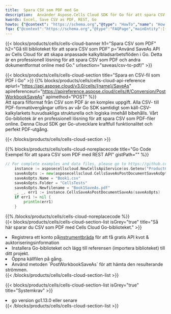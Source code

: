 ```yaml
---
title:  Spara CSV som PDF med Go
description:  Använder Aspose.Cells Cloud SDK för Go för att spara CSV-formatfilen som PDF-formatfil.
kwords: Excel, Save CSV as PDF, REST, Go
howto: {"@context": "https://schema.org","@type": "HowTo","name": "How to save CSV as PDF using the Cells Cloud Go library.","description": "How to save CSV as PDF using the Cells Cloud Go library.","image": {"@type": "ImageObject"},"url": "/go/saveas/csv-to-pdf/","step": [{ "@type": "HowToStep","name": "How to save CSV as PDF using the Cells Cloud Go library. step 1", "image": {"@type": "ImageObject",},"url": "/go/saveas/csv-to-pdf/","text": "Register an account at <a href='https://dashboard.aspose.cloud/'>Dashboard</a> to get free API quota & authorization details",},{ "@type": "HowToStep","name": "How to save CSV as PDF using the Cells Cloud Go library. step 1", "image": {"@type": "ImageObject",},"url": "/go/saveas/csv-to-pdf/","text": "Install Go library and add the reference (import the library) to your project.",},{ "@type": "HowToStep","name": "How to save CSV as PDF using the Cells Cloud Go library. step 1", "image": {"@type": "ImageObject",},"url": "/go/saveas/csv-to-pdf/","text": "Open the source file in go.",},{ "@type": "HowToStep","name": "How to save CSV as PDF using the Cells Cloud Go library. step 1", "image": {"@type": "ImageObject",},"url": "/go/saveas/csv-to-pdf/","text": "Use the `PostWorkbookSaveAs` method to retrieve the resulting stream.",}, ],"supply": {"@type": "HowToSupply","name": "document"},"tool": [{"@type": "HowToTool","name": "Goland, Visual Studio Code, Eclipse"},{"@type": "HowToTool","name": "Aspose Cells"}],"totalTime": "PT6M"}
fqa: {"@context":"https://schema.org","@type":"FAQPage","mainEntity":[{"@type":"Question","name":"Why save file as other formats file in C# using REST API?","acceptedAnswer":{"@type":"Answer","text":"Documents are encoded in many ways, and some files may be incompatible with the software you use. To open and read such files, just save them as appropriate file formats.<br/><ol><li>Install .NET SDK and add the reference (import the library) to your project.</li><li>Open the source file in C# using REST API.</li><li>Call the PostWorkbookSaveAsRequest() method, passing an output filename with required extension.</li><li>Get the result of save as a separate file.</li></ol>"}},{"@type":"Question","name":"What file formats can I save as with your C# library?","acceptedAnswer":{"@type":"Answer","text":"We support a variety of file formats for conversion using .NET library, including XLSX, Excel, xls , PDF, CSV, HTML, Markdown, XML, PNG, JPG, TIFF, Json, TXT and many more."}},{"@type":"Question","name":"What is the maximum allowed file size for conversion using this .NET library?","acceptedAnswer":{"@type":"Answer","text":"There are no file size limits for format conversions using .NET library."}}]}
---
```

{{< blocks/products/cells/cells-cloud-banner h1="Spara CSV som PDF" h2="Gå till biblioteket för att spara CSV som PDF" p="Använd SaveAs API av Cells Cloud för att skapa anpassade kalkylbladsarbetsflöden i Go. Detta är en professionell lösning för att spara CSV som PDF och andra dokumentformat online med Go." urlsection="saveas/csv-to-pdf/" >}}

{{< blocks/products/cells/cells-cloud-section title="Spara en CSV-fil som PDF i Go" >}}
{{% blocks/products/cells/cells-cloud-api-reference apiurl="https://api.aspose.cloud/v3.0/cells/{name}/SaveAs" apireferenceurl="https://apireference.aspose.cloud/cells/#/Conversion/PostWorkbookSaveAs" apimethod="POST" %}}
<br/>
Att spara filformat från CSV som PDF är en komplex uppgift. Alla CSV- till PDF-formatövergångar utförs av vår Go SDK samtidigt som käll-CSV-kalkylarkets huvudsakliga strukturella och logiska innehåll bibehålls. Vårt Go-bibliotek är en professionell lösning för att spara CSV som PDF-filer online. Denna Cloud SDK ger Go-utvecklare kraftfull funktionalitet och perfekt PDF-utgång.

{{< /blocks/products/cells/cells-cloud-section >}}

{{% blocks/products/cells/cells-cloud-noreplacecode title="Go Code Exempel för att spara CSV som PDF med REST API" gistPath="" %}}
  
```go
// For complete examples and data files, please go to https://github.com/aspose-cells-cloud/aspose-cells-cloud-go/
    instance := asposecellscloud.NewCellsApiService(os.Getenv("ProductClientId"), os.Getenv("ProductClientSecret"))
    saveAsOpts := new(asposecellscloud.CellsSaveAsPostDocumentSaveAsOpts)
    saveAsOpts.Name = "Book1.csv"
    saveAsOpts.Folder = "CellsTests"
    saveAsOpts.Newfilename = "Book1SaveAs.pdf"
    _, _, err1 := instance.CellsSaveAsPostDocumentSaveAs(saveAsOpts)
    if err1 != nil {
	    println(err1)
    }
```
  
{{% /blocks/products/cells/cells-cloud-noreplacecode %}}
<br/>
{{< blocks/products/cells/cells-cloud-section-list isGrey="true" title="Så här sparar du CSV som PDF med Cells Cloud Go-biblioteket." >}}
<li> Registrera ett konto på<a href="https://dashboard.aspose.cloud/">instrumentbräda</a> för att få gratis API kvot & auktoriseringsinformation</li>
<li>Installera Go-biblioteket och lägg till referensen (importera biblioteket) till ditt projekt.</li>
<li>Öppna källfilen på gång.</li>
<li>Använd metoden `PostWorkbookSaveAs` för att hämta den resulterande strömmen.</li>
{{< /blocks/products/cells/cells-cloud-section-list >}}

{{< blocks/products/cells/cells-cloud-section-list isGrey="true" title="Systemkrav" >}}
<li>go version go1.13.0 eller senare</li>
{{< /blocks/products/cells/cells-cloud-section-list >}}
